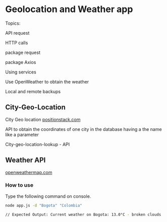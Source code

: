 # Geolocation and Weather app

Topics:

API request

HTTP calls

package request

package Axios

Using services

Use OpenWeather to obtain the weather

Local and remote backups


## City-Geo-Location

City Geo location
[positionstack.com](http://www.positionstack.com)

API to obtain the coordinates of one city in the database having a the name like a parameter

City-geo-location-lookup - API

## Weather API

[openweathermap.com](http://www.popenweathermap.org)

### How to use

Type the following command on console.

```bash
node app.js -d "Bogota" "Colombia"

// Expected Output: Current weather on Bogota: 13.0°C - broken clouds
```
